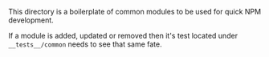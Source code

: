 This directory is a boilerplate of common modules to be used for quick NPM development.

If a module is added, updated or removed then it's test located under `__tests__/common` needs to see that same fate.
